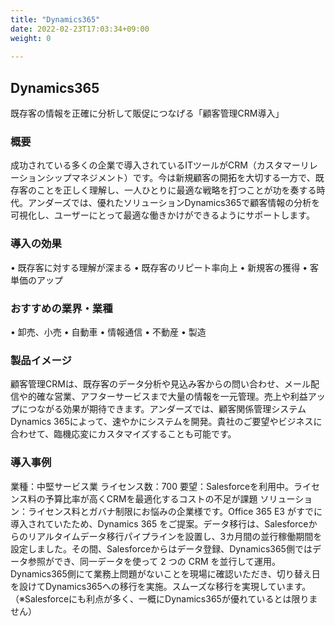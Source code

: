 ```yaml
---
title: "Dynamics365"
date: 2022-02-23T17:03:34+09:00
weight: 0
 
---
```


## Dynamics365
既存客の情報を正確に分析して販促につなげる「顧客管理CRM導入」

### 概要
成功されている多くの企業で導入されているITツールがCRM（カスタマーリレーションシップマネジメント）です。今は新規顧客の開拓を大切する一方で、既存客のことを正しく理解し、一人ひとりに最適な戦略を打つことが功を奏する時代。アンダーズでは、優れたソリューションDynamics365で顧客情報の分析を可視化し、ユーザーにとって最適な働きかけができるようにサポートします。

### 導入の効果
•	既存客に対する理解が深まる
•	既存客のリピート率向上
•	新規客の獲得
•	客単価のアップ

### おすすめの業界・業種
•	卸売、小売
•	自動車
•	情報通信
•	不動産
•	製造

### 製品イメージ
顧客管理CRMは、既存客のデータ分析や見込み客からの問い合わせ、メール配信や的確な営業、アフターサービスまで大量の情報を一元管理。売上や利益アップにつながる効果が期待できます。アンダーズでは、顧客関係管理システム Dynamics 365によって、速やかにシステムを開発。貴社のご要望やビジネスに合わせて、臨機応変にカスタマイズすることも可能です。

### 導入事例
業種：中堅サービス業
ライセンス数：700
要望：Salesforceを利用中。ライセンス料の予算比率が高くCRMを最適化するコストの不足が課題
ソリューション：ライセンス料とガバナ制限にお悩みの企業様です。Office 365 E3 がすでに導入されていたため、Dynamics 365 をご提案。データ移行は、Salesforceからのリアルタイムデータ移行パイプラインを設置し、3カ月間の並行稼働期間を設定しました。その間、Salesforceからはデータ登録、Dynamics365側ではデータ参照ができ、同一データを使って 2 つの CRM を並行して運用。Dynamics365側にて業務上問題がないことを現場に確認いただき、切り替え日を設けてDynamics365への移行を実施。スムーズな移行を実現しています。
（※Salesforceにも利点が多く、一概にDynamics365が優れているとは限りません）